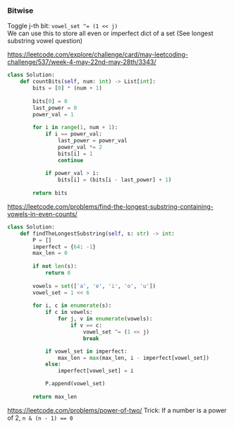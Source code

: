 ### Bitwise 

Toggle j-th bit: `vowel_set ^= (1 << j)` <br />
We can use this to store all even or imperfect dict of a set (See longest substring vowel question)

https://leetcode.com/explore/challenge/card/may-leetcoding-challenge/537/week-4-may-22nd-may-28th/3343/
```py
class Solution:
    def countBits(self, num: int) -> List[int]:
        bits = [0] * (num + 1)
        
        bits[0] = 0
        last_power = 0
        power_val = 1
        
        for i in range(1, num + 1):
            if i == power_val:
                last_power = power_val
                power_val *= 2
                bits[i] = 1
                continue
            
            if power_val > i:
                bits[i] = (bits[i - last_power] + 1)
                
        return bits
```
https://leetcode.com/problems/find-the-longest-substring-containing-vowels-in-even-counts/
```py
class Solution:
    def findTheLongestSubstring(self, s: str) -> int:
        P = []
        imperfect = {64: -1}
        max_len = 0
        
        if not len(s):
            return 0
        
        vowels = set(['a', 'e', 'i', 'o', 'u'])
        vowel_set = 1 << 6
        
        for i, c in enumerate(s):
            if c in vowels:
                for j, v in enumerate(vowels):
                    if v == c:
                        vowel_set ^= (1 << j)
                        break

            if vowel_set in imperfect:
                max_len = max(max_len, i - imperfect[vowel_set])
            else:
                imperfect[vowel_set] = i

            P.append(vowel_set)
                
        return max_len
```
https://leetcode.com/problems/power-of-two/
Trick: If a number is a power of 2, `n & (n - 1) == 0`